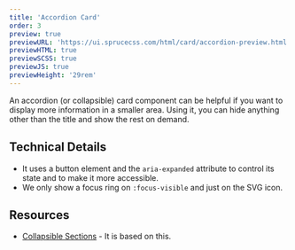 ```yaml
---
title: 'Accordion Card'
order: 3
preview: true
previewURL: 'https://ui.sprucecss.com/html/card/accordion-preview.html'
previewHTML: true
previewSCSS: true
previewJS: true
previewHeight: '29rem'
---
```


<p class="lead">An accordion (or collapsible) card component can be helpful if you want to display more information in a smaller area. Using it, you can hide anything other than the title and show the rest on demand.</p>

## Technical Details

- It uses a button element and the `aria-expanded` attribute to control its state and to make it more accessible.
- We only show a focus ring on `:focus-visible` and just on the SVG icon.

## Resources

- [Collapsible Sections](https://inclusive-components.design/collapsible-sections/) - It is based on this.
